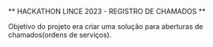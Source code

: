** HACKATHON LINCE 2023 - REGISTRO DE CHAMADOS **

Objetivo do projeto era criar uma solução para aberturas de chamados(ordens de serviços).
